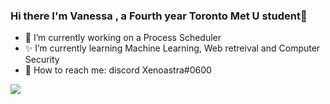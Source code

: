 ### Hi there I'm Vanessa , a Fourth year Toronto Met U student👋

- 🌸 I’m currently working on a Process Scheduler
- ✨ I’m currently learning Machine Learning, Web retreival and Computer Security
- 💌 How to reach me: discord Xenoastra#0600 

<img align="left" src="https://stars.ncp.nathanferns.xyz/xenoastra/image?allow_forks=true&bgcolor=adebed&textcolor=4b989c&titlecolor=3e9194&excluded_languages=CSS,PHP"/>
